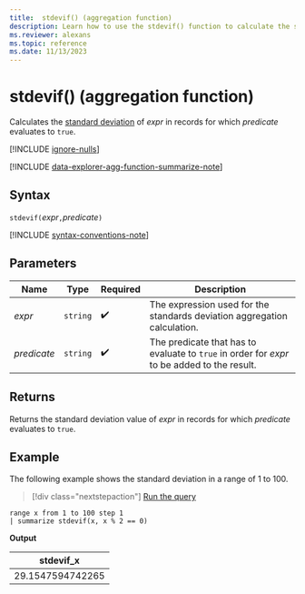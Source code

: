 ```yaml
---
title:  stdevif() (aggregation function)
description: Learn how to use the stdevif() function to calculate the standard deviation of an expression where the predicate evaluates to true.
ms.reviewer: alexans
ms.topic: reference
ms.date: 11/13/2023
---
```

# stdevif() (aggregation function)

Calculates the [standard deviation](stdev-aggregation-function.md) of *expr* in records for which *predicate* evaluates to `true`.

[!INCLUDE [ignore-nulls](../../includes/ignore-nulls.md)]

[!INCLUDE [data-explorer-agg-function-summarize-note](../../includes/data-explorer-agg-function-summarize-note.md)]

## Syntax

`stdevif(`*expr*`,`*predicate*`)`

[!INCLUDE [syntax-conventions-note](../../includes/syntax-conventions-note.md)]

## Parameters

| Name | Type | Required | Description |
|--|--|--|--|
| *expr* | `string` |  :heavy_check_mark: | The expression used for the standards deviation aggregation calculation. |
| *predicate* | `string` |  :heavy_check_mark: | The predicate that has to evaluate to `true` in order for *expr* to be added to the result. |

## Returns

Returns the standard deviation value of *expr* in records for which *predicate* evaluates to `true`.

## Example

The following example shows the standard deviation in a range of 1 to 100.

> [!div class="nextstepaction"]
> <a href="https://dataexplorer.azure.com/clusters/help/databases/Samples?query=H4sIAAAAAAAAAytKzEtPVahQSCvKz1UwVCjJVzA0MFAoLkktUDDkqlEoLs3NTSzKrEoFCqWklmWmaVToAFWrKhgp2NoqGGgCABZzSGU/AAAA" target="_blank">Run the query</a>

```kusto
range x from 1 to 100 step 1
| summarize stdevif(x, x % 2 == 0)
```

**Output**

|stdevif_x|
|---|
|29.1547594742265|
